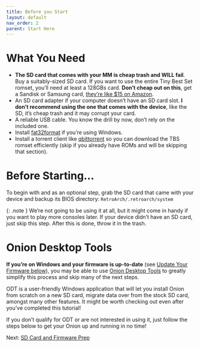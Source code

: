 ```yaml
---
title: Before you Start
layout: default
nav_order: 2
parent: Start Here
---
```


# What You Need
* **The SD card that comes with your MM is cheap trash and WILL fail**. Buy a suitably-sized SD card. If you want to use the entire Tiny Best Set romset, you’ll need at least a 128GBs card. **Don’t cheap out on this**, get a Sandisk or Samsung card, [they’re like $15 on Amazon](https://www.amazon.com/gp/product/B073JYC4XM/).
* An SD card adapter if your computer doesn’t have an SD card slot. **I don’t recommend using the one that comes with the device**, like the SD, it’s cheap trash and it may corrupt your card. 
* A reliable USB cable. You know the drill by now, don’t rely on the included one.
* Install [fat32format](https://github.com/anzz1/DotUI-X/files/11605079/fat32format.zip) if you’re using Windows.
* Install a torrent client like [qbittorrent](https://www.qbittorrent.org/download) so you can download the TBS romset efficiently (skip if you already have ROMs and will be skipping that section).

# Before Starting…
To begin with and as an optional step, grab the SD card that came with your device and backup its BIOS directory: `RetroArch/.retroarch/system`

{: .note }
We’re not going to be using it at all, but it might come in handy if you want to play more consoles later. If your device didn’t have an SD card, just skip this step. After this is done, throw it in the trash.

# Onion Desktop Tools
**If you’re on Windows and your firmware is up-to-date** (see [Update Your Firmware below](http://miyooguide.fireblend.com/docs/Installing%20Onion/SD%20Card%20and%20Firmware%20Prep.html#update-your-firmware-mm)), you may be able to use [Onion Desktop Tools](https://www.reddit.com/r/MiyooMini/comments/15ecigo/onion_desktop_tools_a_software_to_install_and/) to greatly simplify this process and skip many of the next steps. 

ODT is a user-friendly Windows application that will let you install Onion from scratch on a new SD card, migrate data over from the stock SD card, amongst many other features. It might be worth checking out even after you’ve completed this tutorial!

If you don’t qualify for ODT or are not interested in using it, just follow the steps below to get your Onion up and running in no time!

Next: [SD Card and Firmware Prep](http://miyooguide.fireblend.com/docs/Installing%20Onion/SD%20Card%20and%20Firmware%20Prep.html)